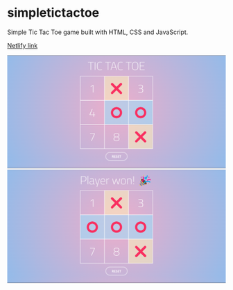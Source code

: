 # simpletictactoe

Simple Tic Tac Toe game built with HTML, CSS and JavaScript.

[Netlify link](https://endearing-paprenjak-af51f4.netlify.app/)

![alt text](https://github.com/nathalie7890/simpletictactoe/blob/main/tictactoe/tictactoe.png)
![alt text](https://github.com/nathalie7890/simpletictactoe/blob/main/tictactoe/tictactoewin.png)
